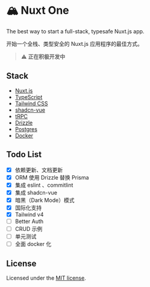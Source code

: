 # 🏔️ Nuxt One

The best way to start a full-stack, typesafe Nuxt.js app.

开始一个全栈、类型安全的 Nuxt.js 应用程序的最佳方式。

> ⚠️ **正在积极开发中**

## Stack

- [Nuxt.js](https://nuxt.com/)
- [TypeScript](https://www.typescriptlang.org/)
- [Tailwind CSS](https://tailwindcss.com/)
- [shadcn-vue](https://www.shadcn-vue.com/)
- [tRPC](https://trpc.io/)
- [Drizzle](https://orm.drizzle.team/)
- [Postgres](https://www.postgresql.org/)
- [Docker](https://www.docker.com/)

## Todo List

- [x] 依赖更新、文档更新
- [x] ORM 使用 Drizzle 替换 Prisma
- [x] 集成 eslint 、commitlint
- [x] 集成 shadcn-vue
- [x] 暗黑（Dark Mode）模式
- [x] 国际化支持
- [x] Tailwind v4
- [ ] Better Auth
- [ ] CRUD 示例
- [ ] 单元测试
- [ ] 全面 docker 化

## License

Licensed under the [MIT license](https://github.com/easy-temps/tRPC/blob/main/LICENSE.md).
